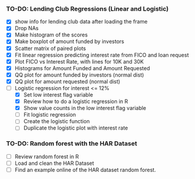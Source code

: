 ### TO-DO: Lending Club Regressions (Linear and Logistic)
- [x] show info for lending club data after loading the frame
- [x] Drop NAs
- [x] Make histogram of the scores
- [x] Make boxplot of amount funded by investors
- [x] Scatter matrix of paired plots
- [x] Fit linear regression predicting interest rate from FICO and loan request
- [x] Plot FICO vs Interest Rate, with lines for 10K and 30K
- [x] Histograms for Amount Funded and Amount Requested
- [x] QQ plot for amount funded by investors (normal dist)
- [x] QQ plot for amount requested (normal dist)
- [ ] Logistic regression for interest <= 12%
    - [x] Set low interest flag variable
    - [x] Review how to do a logistic regression in R
    - [x] Show value counts in the low interest flag variable
    - [ ] Fit logistic regression
    - [ ] Create the logistic function
    - [ ] Duplicate the logistic plot with interest rate

### TO-DO: Random forest with the HAR Dataset
- [ ] Review random forest in R
- [ ] Load and clean the HAR Dataset
- [ ] Find an example online of the HAR dataset random forest.
